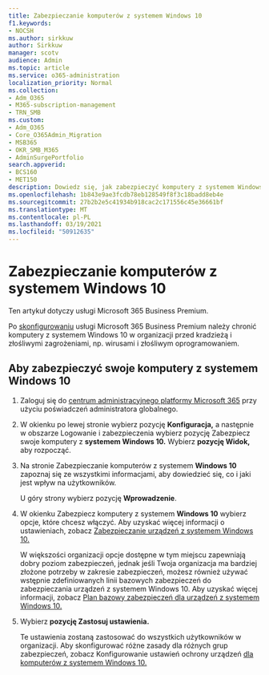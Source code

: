 ```yaml
---
title: Zabezpieczanie komputerów z systemem Windows 10
f1.keywords:
- NOCSH
ms.author: sirkkuw
author: Sirkkuw
manager: scotv
audience: Admin
ms.topic: article
ms.service: o365-administration
localization_priority: Normal
ms.collection:
- Adm_O365
- M365-subscription-management
- TRN_SMB
ms.custom:
- Adm_O365
- Core_O365Admin_Migration
- MSB365
- OKR_SMB_M365
- AdminSurgePortfolio
search.appverid:
- BCS160
- MET150
description: Dowiedz się, jak zabezpieczyć komputery z systemem Windows 10 po skonfigurowaniu platformy Microsoft 365 Business Premium.
ms.openlocfilehash: 1b843e9ae3fcdb78eb128549f8f3c18badd8eb4e
ms.sourcegitcommit: 27b2b2e5c41934b918cac2c171556c45e36661bf
ms.translationtype: MT
ms.contentlocale: pl-PL
ms.lasthandoff: 03/19/2021
ms.locfileid: "50912635"
---
```

# <a name="secure-windows-10-computers"></a>Zabezpieczanie komputerów z systemem Windows 10

Ten artykuł dotyczy usługi Microsoft 365 Business Premium.

Po [skonfigurowaniu](set-up.md) usługi Microsoft 365 Business Premium należy chronić komputery z systemem Windows 10 w organizacji przed kradzieżą i złośliwymi zagrożeniami, np. wirusami i złośliwym oprogramowaniem.

## <a name="to-secure-your-windows-10-computers"></a>Aby zabezpieczyć swoje komputery z systemem Windows 10

1. Zaloguj się do [centrum administracyjnego platformy Microsoft 365](https://admin.microsoft.com) przy użyciu poświadczeń administratora globalnego. 
2. W okienku po lewej stronie wybierz pozycję **Konfiguracja,** a następnie w obszarze Logowanie i zabezpieczenia wybierz pozycję Zabezpiecz swoje komputery z **systemem Windows 10.** Wybierz **pozycję Widok,** aby rozpocząć.
3. Na stronie Zabezpieczanie komputerów z systemem **Windows 10** zapoznaj się ze wszystkimi informacjami, aby dowiedzieć się, co i jaki jest wpływ na użytkowników.

    U góry strony wybierz pozycję **Wprowadzenie**.

4. W okienku Zabezpiecz komputery z systemem **Windows 10** wybierz opcje, które chcesz włączyć. Aby uzyskać więcej informacji o ustawieniach, zobacz [Zabezpieczanie urządzeń z systemem Windows 10.](secure-windows-10-devices.md) 
    
    W większości organizacji opcje dostępne w tym miejscu zapewniają dobry poziom zabezpieczeń, jednak jeśli Twoja organizacja ma bardziej złożone potrzeby w zakresie zabezpieczeń, możesz również używać wstępnie zdefiniowanych linii bazowych zabezpieczeń do zabezpieczania urządzeń z systemem Windows 10. Aby uzyskać więcej informacji, zobacz [Plan bazowy zabezpieczeń dla urządzeń z systemem Windows 10.](/mem/intune/protect/security-baselines)   

1. Wybierz **pozycję Zastosuj ustawienia.**

    Te ustawienia zostaną zastosować do wszystkich użytkowników w organizacji. Aby skonfigurować różne zasady dla różnych grup zabezpieczeń, zobacz Konfigurowanie ustawień ochrony urządzeń [dla komputerów z systemem Windows 10.](protection-settings-for-windows-10-pcs.md)